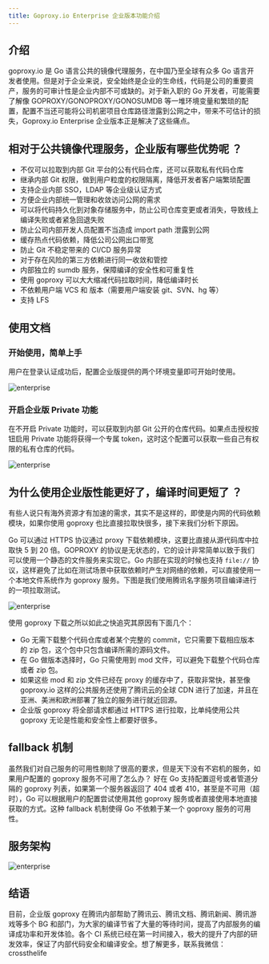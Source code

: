 ```yaml
---
title: Goproxy.io Enterprise 企业版本功能介绍
---
```


## 介绍

goproxy.io 是 Go 语言公共的镜像代理服务，在中国乃至全球有众多 Go 语言开发者使用。但是对于企业来说，安全始终是企业的生命线，代码是公司的重要资产，服务的可审计性是企业内部不可或缺的。对于新入职的 Go 开发者，可能需要了解像 GOPROXY/GONOPROXY/GONOSUMDB 等一堆环境变量和繁琐的配置，配置不当还可能将公司机密项目仓库路径泄露到公网之中，带来不可估计的损失，Goproxy.io Enterprise 企业版本正是解决了这些痛点。

## 相对于公共镜像代理服务，企业版有哪些优势呢 ？

* 不仅可以拉取到内部 Git 平台的公有代码仓库，还可以获取私有代码仓库
* 继承内部 Git 权限，做到用户粒度的权限隔离，降低开发者客户端繁琐配置
* 支持企业内部 SSO，LDAP 等企业级认证方式
* 方便企业内部统一管理和收敛访问公网的需求
* 可以将代码持久化到对象存储服务中，防止公司仓库变更或者消失，导致线上编译失败或者紧急回退失败
* 防止公司内部开发人员配置不当造成 import path 泄露到公网
* 缓存热点代码依赖，降低公司公网出口带宽
* 防止 Git 不稳定带来的 CI/CD 服务异常
* 对于存在风险的第三方依赖进行同一收敛和管控
* 内部独立的 sumdb 服务，保障编译的安全性和可重复性
* 使用 goproxy 可以大大缩减代码拉取时间，降低编译时长
* 不依赖用户端 VCS 和 版本（需要用户端安装 git、SVN、hg 等）
* 支持 LFS

## 使用文档

### 开始使用，简单上手

用户在登录认证成功后，配置企业版提供的两个环境变量即可开始时使用。

![enterprise](/images/enterprise-1.jpg)


### 开启企业版 Private 功能

在不开启 Private 功能时，可以获取到内部 Git 公开的仓库代码。如果点击授权按钮启用 Private 功能将获得一个专属 token，这时这个配置可以获取一些自己有权限的私有仓库的代码。

![enterprise](/images/enterprise-2.jpg)


## 为什么使用企业版性能更好了，编译时间更短了 ？

有些人说只有海外资源才有加速的需求，其实不是这样的，即使是内网的代码依赖模块，如果你使用 goproxy 也比直接拉取快很多，接下来我们分析下原因。

Go 可以通过 HTTPS 协议通过 proxy 下载依赖模块，这要比直接从源代码库中拉取快 5 到 20 倍。GOPROXY 的协议是无状态的，它的设计非常简单以致于我们可以使用一个静态的文件服务来实现它。Go 内部在实现的时候也支持 `file://` 协议，这样避免了比如在测试场景中获取依赖时产生对网络的依赖，可以直接使用一个本地文件系统作为 goproxy 服务。下图是我们使用腾讯名字服务项目编译进行的一项拉取测试。

![enterprise](/images/enterprise-4.jpg)

使用 goproxy 下载之所以如此之快追究其原因有下面几个：

* Go 无需下载整个代码仓库或者某个完整的 commit，它只需要下载相应版本的 zip 包，这个包中只包含编译所需的源码文件。
* 在 Go 做版本选择时，Go 只需使用到 mod 文件，可以避免下载整个代码仓库或者 zip 包。
* 如果这些 mod 和 zip 文件已经在 proxy 的缓存中了，获取非常快，甚至像 goproxy.io 这样的公共服务还使用了腾讯云的全球 CDN 进行了加速，并且在亚洲、美洲和欧洲部署了独立的服务进行就近回源。
* 企业版 goproxy 将全部请求都通过 HTTPS 进行拉取，比单纯使用公共 goproxy 无论是性能和安全性上都要好很多。

## fallback 机制

虽然我们对自己服务的可用性剔除了很高的要求，但是天下没有不宕机的服务，如果用户配置的 goproxy 服务不可用了怎么办？ 好在 Go 支持配置逗号或者管道分隔的 goproxy 列表，如果第一个服务器返回了 404 或者 410，甚至是不可用（超时），Go 可以根据用户的配置尝试使用其他 goproxy 服务或者直接使用本地直接获取的方式。这种 fallback 机制使得 Go 不依赖于某一个 goproxy 服务的可用性。


## 服务架构

![enterprise](/images/enterprise-3.jpg)

## 结语

目前，企业版 goproxy 在腾讯内部帮助了腾讯云、腾讯文档、腾讯新闻、腾讯游戏等多个 BG 和部门，为大家的编译节省了大量的等待时间，提高了内部服务的编译成功率和开发体验。各个 CI 系统已经在第一时间接入，极大的提升了内部的研发效率，保证了内部代码安全和编译安全。想了解更多，联系我微信：crossthelife
